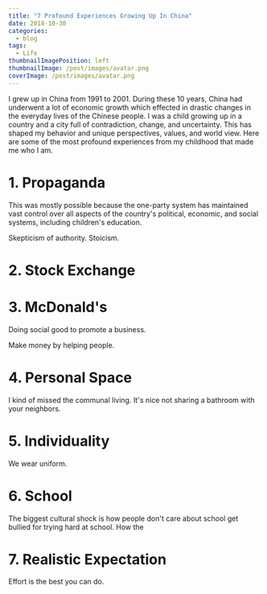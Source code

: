 ```yaml
---
title: "7 Profound Experiences Growing Up In China"
date: 2018-10-30
categories:
  - blog
tags:
  - Life
thumbnailImagePosition: left
thumbnailImage: /post/images/avatar.png
coverImage: /post/images/avatar.png
---
```


I grew up in China from 1991 to 2001. During these 10 years, China had underwent a lot of economic growth which effected in drastic changes in the everyday lives of the Chinese people. I was a child growing up in a country and a city full of contradiction, change, and uncertainty. This has shaped my behavior and unique perspectives, values, and world view. Here are some of the most profound experiences from my childhood that made me who I am.

<!--more-->

# 1. Propaganda

This was mostly possible because the one-party system has maintained vast control over all aspects of the country's political, economic, and social systems, including children's education.

Skepticism of authority. Stoicism.


# 2. Stock Exchange

# 3. McDonald's
Doing social good to promote a business.

Make money by helping people.

# 4. Personal Space
I kind of missed the communal living. It's nice not sharing a bathroom with your neighbors.

# 5. Individuality
We wear uniform.

# 6. School
The biggest cultural shock is how people don't care about school get bullied for trying hard at school.
How the

# 7. Realistic Expectation

Effort is the best you can do.
